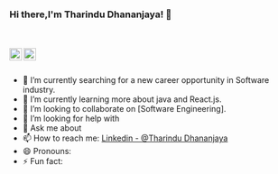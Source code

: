 ### Hi there,I'm Tharindu Dhananjaya!  👋
<br>
<br>

<a href="http//www.linkedin.com/in/tharindu-dhananjaya-td/">
  <img align="left" alt="Pawan's Linkdein" width="22px" src="https://cdn.jsdelivr.net/npm/simple-icons@v3/icons/linkedin.svg" />
</a>
<a href="https://github.com/TharinduInfo/">
  <img align="left" alt="Pawan's Github" width="22px" src="https://cdn.jsdelivr.net/npm/simple-icons@v3/icons/github.svg" />
</a>

<br>
<br>


- 🔭 I’m currently searching for a new career opportunity in Software industry.
- 🌱 I’m currently learning more about java and React.js.
- 👯 I’m looking to collaborate on [Software Engineering].
- 🤔 I’m looking for help with
- 💬 Ask me about
- 📫 How to reach me: [Linkedin - @Tharindu Dhananjaya](https://www.linkedin.com/in/tharindu-dhananjaya-td/)
- 😄 Pronouns: 
- ⚡ Fun fact: 

